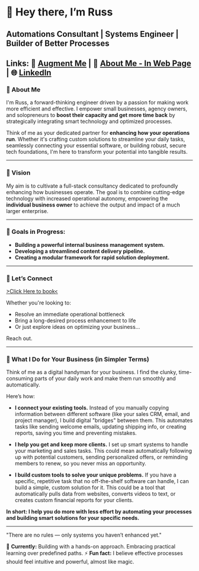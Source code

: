 # 👋 Hey there, I’m Russ

**Automations Consultant | Systems Engineer | Builder of Better Processes**  
---
 **Links:** 🚀 [Augment Me](https://russ-bytes.github.io/augment/) | 💼 [About Me - In Web Page](https://russ-bytes.github.io/Profile/) | 🌐 [LinkedIn](https://www.linkedin.com/in/russel-van-niekerk-a3321423/)
---

### 🧠 About Me

I'm Russ, a forward-thinking engineer driven by a passion for making work more efficient and effective. I empower small businesses, agency owners, and solopreneurs to **boost their capacity and get more time back** by strategically integrating smart technology and optimized processes.

Think of me as your dedicated partner for **enhancing how your operations run**. Whether it's crafting custom solutions to streamline your daily tasks, seamlessly connecting your essential software, or building robust, secure tech foundations, I'm here to transform your potential into tangible results.

---

### 🧭 Vision

My aim is to cultivate a full-stack consultancy dedicated to profoundly enhancing how businesses operate. The goal is to combine cutting-edge technology with increased operational autonomy, empowering the **individual business owner** to achieve the output and impact of a much larger enterprise.

---

### 🎯 Goals in Progress:

* **Building a powerful internal business management system.**
* **Developing a streamlined content delivery pipeline.**
* **Creating a modular framework for rapid solution deployment.**

---

### 💬 Let’s Connect
[>Click Here to book<](https://cal.com/russvn/aiaudit)

Whether you're looking to:

* Resolve an immediate operational bottleneck
* Bring a long-desired process enhancement to life
* Or just explore ideas on optimizing your business...

Reach out.

---

### 🔧 What I Do for Your Business (in Simpler Terms)

Think of me as a digital handyman for your business. I find the clunky, time-consuming parts of your daily work and make them run smoothly and automatically.

Here’s how:

* **I connect your existing tools.** Instead of you manually copying information between different software (like your sales CRM, email, and project manager), I build digital "bridges" between them. This automates tasks like sending welcome emails, updating shipping info, or creating reports, saving you time and preventing mistakes.

* **I help you get and keep more clients.** I set up smart systems to handle your marketing and sales tasks. This could mean automatically following up with potential customers, sending personalized offers, or reminding members to renew, so you never miss an opportunity.

* **I build custom tools to solve your unique problems.** If you have a specific, repetitive task that no off-the-shelf software can handle, I can build a simple, custom solution for it. This could be a tool that automatically pulls data from websites, converts videos to text, or creates custom financial reports for your clients.

**In short: I help you do more with less effort by automating your processes and building smart solutions for your specific needs.**

---

"There are no rules — only systems you haven’t enhanced yet."

👀 **Currently:** Building with a hands-on approach. Embracing practical learning over predefined paths.
⚡ **Fun fact:** I believe effective processes should feel intuitive and powerful, almost like magic.
